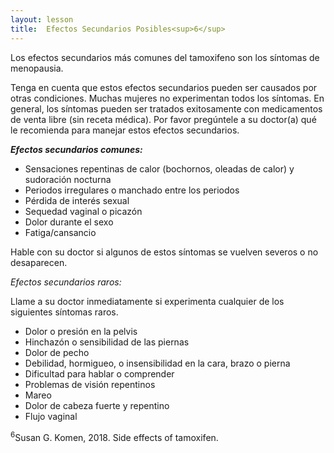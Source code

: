 ```yaml
---
layout: lesson
title:  Efectos Secundarios Posibles<sup>6</sup>
---
```

Los efectos secundarios más comunes del tamoxifeno son los síntomas de menopausia. 

Tenga en cuenta que estos efectos secundarios pueden ser causados por otras condiciones. Muchas mujeres no experimentan todos los síntomas. En general, los síntomas pueden ser tratados exitosamente con medicamentos de venta libre (sin receta médica). Por favor pregúntele a su doctor(a) qué le recomienda para manejar estos efectos secundarios. 

***Efectos secundarios comunes:***

* Sensaciones repentinas de calor (bochornos, oleadas de calor) y sudoración nocturna
* Periodos irregulares o manchado entre los periodos
* Pérdida de interés sexual
* Sequedad vaginal o picazón 
* Dolor durante el sexo
* Fatiga/cansancio

Hable con su doctor si algunos de estos síntomas se vuelven severos o no desaparecen.

*Efectos secundarios raros:*

Llame a su doctor inmediatamente si experimenta cualquier de los siguientes síntomas raros.
* Dolor o presión en la pelvis
* Hinchazón o sensibilidad de las piernas
* Dolor de pecho
* Debilidad, hormigueo, o insensibilidad en la cara, brazo o pierna
* Dificultad para hablar o comprender
* Problemas de visión repentinos
* Mareo
* Dolor de cabeza fuerte y repentino
* Flujo vaginal


<sup>6</sup>Susan G. Komen, 2018. Side effects of tamoxifen.
